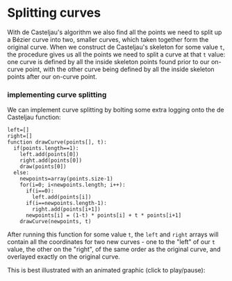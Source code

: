 # Splitting curves

With de Casteljau's algorithm we also find all the points we need to split up a Bézier curve into two, smaller curves, which taken together form the original curve. When we construct de Casteljau's skeleton for some value `t`, the procedure gives us all the points we need to split a curve at that `t` value: one curve is defined by all the inside skeleton points found prior to our on-curve point, with the other curve being defined by all the inside skeleton points after our on-curve point.

<Graphic title="Splitting a curve" setup={this.setupCubic} draw={this.drawSplit} />

<div className="howtocode">

### implementing curve splitting

We can implement curve splitting by bolting some extra logging onto the de Casteljau function:

```
left=[]
right=[]
function drawCurve(points[], t):
  if(points.length==1):
    left.add(points[0])
    right.add(points[0])
    draw(points[0])
  else:
    newpoints=array(points.size-1)
    for(i=0; i<newpoints.length; i++):
      if(i==0):
        left.add(points[i])
      if(i==newpoints.length-1):
        right.add(points[i+1])
      newpoints[i] = (1-t) * points[i] + t * points[i+1]
    drawCurve(newpoints, t)
```

After running this function for some value `t`, the `left` and `right` arrays will contain all the coordinates for two new curves - one to the "left" of our `t` value, the other on the "right", of the same order as the original curve, and overlayed exactly on the original curve.

</div>

This is best illustrated with an animated graphic (click to play/pause):

<Graphic title="Bézier curve splitting" setup={this.setupCubic} draw={this.drawAnimated} onClick={this.togglePlay} />

